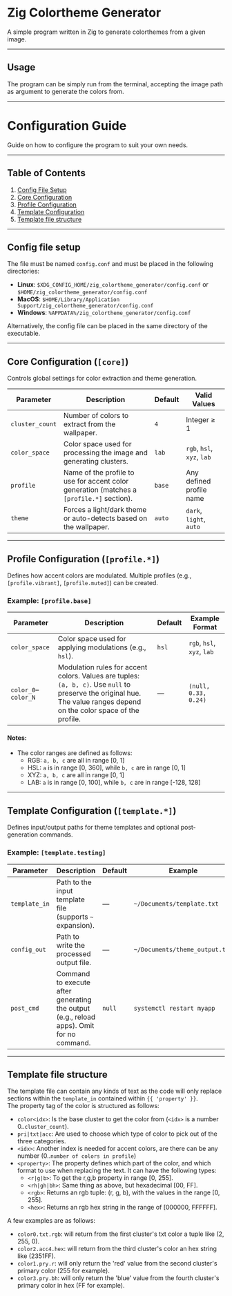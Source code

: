 # Zig Colortheme Generator
A simple program written in Zig to generate colorthemes from a given image.

---

## Usage
The program can be simply run from the terminal, accepting the image path as argument to generate the colors from.

---

# Configuration Guide
Guide on how to configure the program to suit your own needs.

---

## Table of Contents
1. [Config File Setup](#config-file-setup)
2. [Core Configuration](#core-configuration-core)
3. [Profile Configuration](#profile-configuration-profile)
4. [Template Configuration](#template-configuration-template)
5. [Template file structure](#template-file-structure)

---

## Config file setup
The file must be named `config.conf` and must be placed in the following directories:
- **Linux**: `$XDG_CONFIG_HOME/zig_colortheme_generator/config.conf` or `$HOME/zig_colortheme_generator/config.conf`
- **MacOS**: `$HOME/Library/Application Support/zig_colortheme_generator/config.conf`
- **Windows**: `%APPDATA%/zig_colortheme_generator/config.conf`  

Alternatively, the config file can be placed in the same directory of the executable.

---

## Core Configuration (`[core]`)
Controls global settings for color extraction and theme generation.

| Parameter         | Description                                                                                  | Default | Valid Values                     |
|-------------------|----------------------------------------------------------------------------------------------|---------|----------------------------------|
| `cluster_count`   | Number of colors to extract from the wallpaper.                                              | `4`     | Integer ≥ 1                      |
| `color_space`     | Color space used for processing the image and generating clusters.                           | `lab`   | `rgb`, `hsl`, `xyz`, `lab`       |
| `profile`         | Name of the profile to use for accent color generation (matches a `[profile.*]` section).    | `base`  | Any defined profile name         |
| `theme`           | Forces a light/dark theme or auto-detects based on the wallpaper.                            | `auto`  | `dark`, `light`, `auto`          |

---

## Profile Configuration (`[profile.*]`)
Defines how accent colors are modulated. Multiple profiles (e.g., `[profile.vibrant]`, `[profile.muted]`) can be created.

### Example: `[profile.base]`
| Parameter         | Description                                                                                  | Default | Example Format                   |
|-------------------|----------------------------------------------------------------------------------------------|---------|----------------------------------|
| `color_space`     | Color space used for applying modulations (e.g., `hsl`).                                                                                                                  | `hsl`   | `rgb`, `hsl`, `xyz`, `lab`       |
| `color_0`–`color_N` | Modulation rules for accent colors. Values are tuples: `(a, b, c)`. Use `null` to preserve the original hue. The value ranges depend on the color space of the profile. | —       | `(null, 0.33, 0.24)`             |

#### Notes:
- The color ranges are defined as follows:
   - RGB: `a, b, c` are all in range \[0, 1\]
   - HSL: `a` is in range \[0, 360\], while `b, c` are in range \[0, 1\]
   - XYZ: `a, b, c` are all in range \[0, 1\]
   - LAB: `a` is in range \[0, 100\], while `b, c` are in range \[-128, 128\]

---

## Template Configuration (`[template.*]`)
Defines input/output paths for theme templates and optional post-generation commands.

### Example: `[template.testing]`
| Parameter         | Description                                                                                  | Default | Example                          |
|-------------------|----------------------------------------------------------------------------------------------|---------|----------------------------------|
| `template_in`     | Path to the input template file (supports `~` expansion).                                    | —       | `~/Documents/template.txt`       |
| `config_out`      | Path to write the processed output file.                                                     | —       | `~/Documents/theme_output.txt`   |
| `post_cmd`        | Command to execute after generating the output (e.g., reload apps). Omit for no command.      | `null`  | `systemctl restart myapp`       |

---

## Template file structure
The template file can contain any kinds of text as the code will only replace sections within the `template_in` contained within `{{ 'property' }}`.  
The property tag of the color is structured as follows:
- `color<idx>`: Is the base cluster to get the color from (`<idx>` is a number 0..`cluster_count`).
- `pri|txt|acc`: Are used to choose which type of color to pick out of the three categories.
- `<idx>`: Another index is needed for accent colors, are there can be any number (0..`number of colors in profile`)
- `<property>`: The property defines which part of the color, and which format to use when replacing the text. It can have the following types:
   - `<r|g|b>`: To get the r,g,b property in range \[0, 255\].
   - `<rh|gh|bh>`: Same thing as above, but hexadecimal \[00, FF\].
   - `<rgb>`: Returns an rgb tuple: (r, g, b), with the values in the range \[0, 255\].
   - `<hex>`: Returns an rgb hex string in the range of \[000000, FFFFFF\].  

A few examples are as follows:
- `color0.txt.rgb`: will return from the first cluster's txt color a tuple like (2, 255, 0).
- `color2.acc4.hex`: will return from the third cluster's color an hex string like (2351FF).
- `color1.pry.r`: will only return the 'red' value from the second cluster's primary color (255 for example).
- `color3.pry.bh`: will only return the 'blue' value from the fourth cluster's primary color in hex (FF for example).
